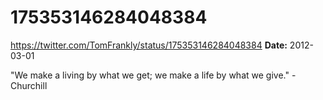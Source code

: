 # 175353146284048384
https://twitter.com/TomFrankly/status/175353146284048384
**Date:** 2012-03-01

"We make a living by what we get; we make a life by what we give." - Churchill
